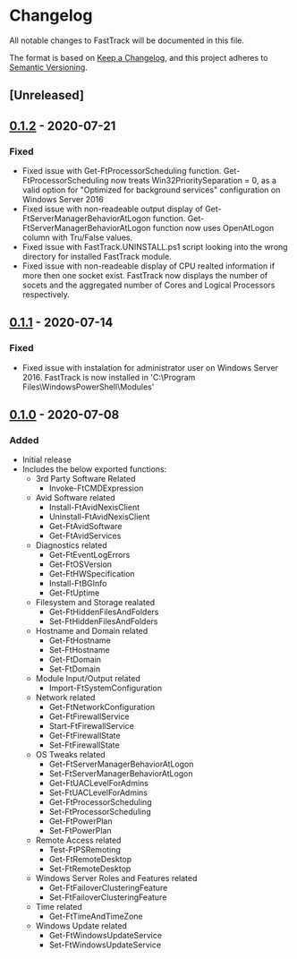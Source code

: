 # Changelog
All notable changes to FastTrack will be documented in this file.

The format is based on [Keep a Changelog](https://keepachangelog.com/en/1.0.0/),
and this project adheres to [Semantic Versioning](https://semver.org/spec/v2.0.0.html).

## [Unreleased]

## [0.1.2] - 2020-07-21
### Fixed
- Fixed issue with Get-FtProcessorScheduling function. Get-FtProcessorScheduling now treats Win32PrioritySeparation = 0, as a valid option for "Optimized for background services" configuration on Windows Server 2016
- Fixed issue with non-readeable output display of Get-FtServerManagerBehaviorAtLogon function. Get-FtServerManagerBehaviorAtLogon function now uses OpenAtLogon column with Tru/False values.
- Fixed issue with FastTrack.UNINSTALL.ps1 script looking into the wrong directory for installed FastTrack module.
- Fixed issue with non-readeable display of CPU realted information if more then one socket exist. FastTrack now displays the number of socets and the aggregated number of Cores and Logical Processors respectively.

## [0.1.1] - 2020-07-14
### Fixed
- Fixed issue with instalation for administrator user on Windows Server 2016. FastTrack is now installed in 'C:\Program Files\WindowsPowerShell\Modules'

## [0.1.0] - 2020-07-08
### Added
- Initial release
- Includes the below exported functions:
    - 3rd Party Software Related
        - Invoke-FtCMDExpression
    - Avid Software related
        - Install-FtAvidNexisClient
        - Uninstall-FtAvidNexisClient
        - Get-FtAvidSoftware
        - Get-FtAvidServices
    - Diagnostics related
        - Get-FtEventLogErrors
        - Get-FtOSVersion
        - Get-FtHWSpecification
        - Install-FtBGInfo
        - Get-FtUptime
    - Filesystem and Storage realated
        - Get-FtHiddenFilesAndFolders
        - Set-FtHiddenFilesAndFolders
    - Hostname and Domain related
        - Get-FtHostname
        - Set-FtHostname
        - Get-FtDomain
        - Set-FtDomain
    - Module Input/Output related
        - Import-FtSystemConfiguration
    - Network related
        - Get-FtNetworkConfiguration
        - Get-FtFirewallService
        - Start-FtFirewallService
        - Get-FtFirewallState
        - Set-FtFirewallState
    - OS Tweaks related
        - Get-FtServerManagerBehaviorAtLogon
        - Set-FtServerManagerBehaviorAtLogon
        - Get-FtUACLevelForAdmins
        - Set-FtUACLevelForAdmins
        - Get-FtProcessorScheduling
        - Set-FtProcessorScheduling
        - Get-FtPowerPlan
        - Set-FtPowerPlan
    - Remote Access related
        - Test-FtPSRemoting
        - Get-FtRemoteDesktop
        - Set-FtRemoteDesktop
    - Windows Server Roles and Features related
        - Get-FtFailoverClusteringFeature
        - Set-FtFailoverClusteringFeature
    - Time related
        - Get-FtTimeAndTimeZone
    - Windows Update related
        - Get-FtWindowsUpdateService
        - Set-FtWindowsUpdateService

[0.1.2]: https://github.com/karolflont/FastTrack/releases/tag/v0.1.2
[0.1.1]: https://github.com/karolflont/FastTrack/releases/tag/v0.1.1
[0.1.0]: https://github.com/karolflont/FastTrack/releases/tag/v0.1.0